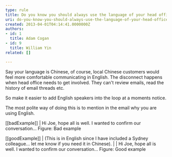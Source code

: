 ```yaml
---
type: rule
title: Do you know you should always use the language of your head office? (usually English)
uri: do-you-know-you-should-always-use-the-language-of-your-head-office-usually-english
created: 2013-04-01T04:14:41.0000000Z
authors:
- id: 1
  title: Adam Cogan
- id: 9
  title: William Yin
related: []

---
```


Say your language is Chinese, of course, local Chinese customers would feel more comfortable communicating in English. The disconnect happens when head office needs to get involved. They can't review emails, read the history of email threads etc.
 
So make it easier to add English speakers into the loop at a moments notice.

The most polite way of doing this is to mention in the email why you are using English.

[[badExample]]
|       Hi Joe, hope all is well. I wanted to confirm our conversation... 
Figure: Bad example

[[goodExample]]
|  (This is in English since I have included a Sydney colleague... let me know if you need it in Chinese).
| 
| Hi Joe, hope all is well. I wanted to confirm our conversation... 
Figure: Good example
